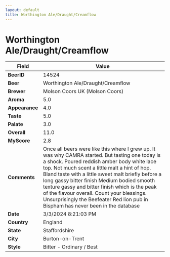 ```yaml
---
layout: default
title: Worthington Ale/Draught/Creamflow
---
```


# Worthington Ale/Draught/Creamflow

| Field         | Value     |
|---------------|-----------|
| **BeerID** | 14524 |
| **Beer** | Worthington Ale/Draught/Creamflow |
| **Brewer** | Molson Coors UK (Molson Coors) |
| **Aroma** | 5.0 |
| **Appearance** | 4.0 |
| **Taste** | 5.0 |
| **Palate** | 3.0 |
| **Overall** | 11.0 |
| **MyScore** | 2.8 |
| **Comments** | Once all beers were like this where I grew up. It was why CAMRA started. But tasting one today is a shock. Poured reddish amber body white lace top. Not much scent a little malt a hint of hop. Bland taste with a little sweet malt briefly before a long gassy bitter finish  Medium bodied smooth texture gassy and bitter finish which is the peak of the flavour overall. Count your blessings. Unsurprisingly the Beefeater Red lion pub in Bispham has never been in the database  |
| **Date** | 3/3/2024 8:21:03 PM |
| **Country** | England |
| **State** | Staffordshire |
| **City** | Burton-on-Trent |
| **Style** | Bitter - Ordinary / Best |
